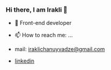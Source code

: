 ### Hi there, I am Irakli 👋

- 🌱 Front-end developer

- 📫 How to reach me: ...

- mail: iraklichanuyvadze@gmail.com

- [linkedin](https://www.linkedin.com/in/iraklichano/)

<!--
**IrakliChanukvadze/IrakliChanukvadze** is a ✨ _special_ ✨ repository because its `README.md` (this file) appears on your GitHub profile.

Here are some ideas to get you started:

- 🔭 I’m currently working on ...

- 👯 I’m looking to collaborate on ...

-->
